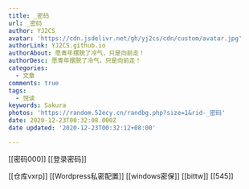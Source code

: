 ```yaml
---
title: _密码
url: _密码
author: YJ2CS
avatar: 'https://cdn.jsdelivr.net/gh/yj2cs/cdn/custom/avatar.jpg'
authorLink: YJ2CS.github.io
authorAbout: 愿青年摆脱了冷气，只是向前走！
authorDesc: 愿青年摆脱了冷气，只是向前走！
categories:
  - 文章
comments: true
tags:
  - 悦读
keywords: Sakura
photos: 'https://random.52ecy.cn/randbg.php?size=1&rid-_密码'
date: 2020-12-23T00:32:08.000Z
date updated: '2020-12-23T00:32:12+08:00'

---
```


[[密码000]]
[[登录密码]]

[[仓库vxrp]]
[[Wordpress私密配置]]
[[windows密保]]
[[bittw]]
[[545]]
